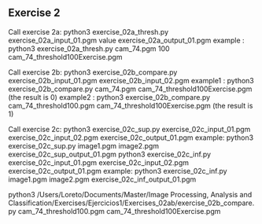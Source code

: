 ## Exercise 2 
Call exercise 2a: 
    python3 exercise_02a_thresh.py exercise_02a_input_01.pgm value exercise_02a_output_01.pgm
    example : python3 exercise_02a_thresh.py cam_74.pgm 100 cam_74_threshold100Exercise.pgm

Call exercise 2b:
    python3 exercise_02b_compare.py exercise_02b_input_01.pgm exercise_02b_input_02.pgm
    example1 : python3 exercise_02b_compare.py cam_74.pgm cam_74_threshold100Exercise.pgm (the result is 0)
    example2 : python3 exercise_02b_compare.py cam_74_threshold100.pgm cam_74_threshold100Exercise.pgm (the result is 1)
    
Call exercise 2c:
    python3 exercise_02c_sup.py exercise_02c_input_01.pgm exercise_02c_input_02.pgm exercise_02c_output_01.pgm
    example: python3 exercise_02c_sup.py image1.pgm image2.pgm exercise_02c_sup_output_01.pgm
    python3 exercise_02c_inf.py exercise_02c_input_01.pgm exercise_02c_input_02.pgm exercise_02c_output_01.pgm
    example: python3 exercise_02c_inf.py image1.pgm image2.pgm exercise_02c_inf_output_01.pgm
    
    

python3 /Users/Loreto/Documents/Master/Image Processing, Analysis and Classification/Exercises/Ejercicios1/Exercises_02ab/exercise_02b_compare.py cam_74_threshold100.pgm cam_74_threshold100Exercise.pgm